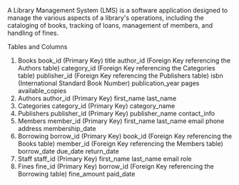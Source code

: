 A Library Management System (LMS) is a software application designed to manage the various aspects of a library's operations, including the cataloging of books, tracking of loans, management of members, and handling of fines. 

Tables and Columns
1. Books
book_id (Primary Key)
title
author_id (Foreign Key referencing the Authors table)
category_id (Foreign Key referencing the Categories table)
publisher_id (Foreign Key referencing the Publishers table)
isbn (International Standard Book Number)
publication_year
pages
available_copies
2. Authors
author_id (Primary Key)
first_name
last_name
3. Categories
category_id (Primary Key)
category_name
4. Publishers
publisher_id (Primary Key)
publisher_name
contact_info
5. Members
member_id (Primary Key)
first_name
last_name
email
phone
address
membership_date
6. Borrowing
borrow_id (Primary Key)
book_id (Foreign Key referencing the Books table)
member_id (Foreign Key referencing the Members table)
borrow_date
due_date
return_date
7. Staff
staff_id (Primary Key)
first_name
last_name
email
role
8. Fines
fine_id (Primary Key)
borrow_id (Foreign Key referencing the Borrowing table)
fine_amount
paid_date
